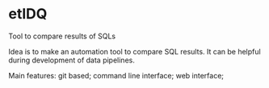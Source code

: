 # etlDQ
Tool to compare results of SQLs

Idea is to make an automation tool to compare SQL results. It can be helpful during development of data pipelines.

Main features:
git based;
command line interface;
web interface;

